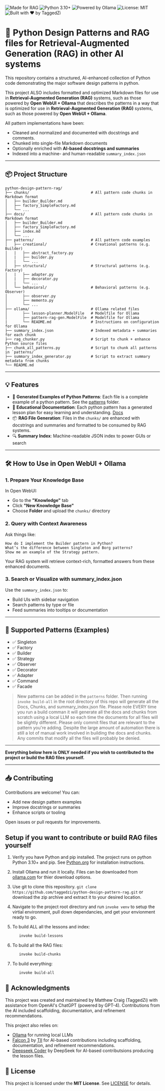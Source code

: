 ![Made for RAG](https://img.shields.io/badge/RAG-Ready-blueviolet)
![Python 3.10+](https://img.shields.io/badge/python-3.10+-blue)
![Powered by Ollama](https://img.shields.io/badge/Ollama-Compatible-blue)
![License: MIT](https://img.shields.io/badge/License-MIT-green.svg)
![Built with ❤️ by TaggedZi](https://img.shields.io/badge/built%20with-%E2%9D%A4%EF%B8%8F%20by%20TaggedZi-orange)

# 🧠 Python Design Patterns and RAG files for Retrieval-Augmented Generation (RAG) in other AI systems

This repository contains a structured, AI-enhanced collection of Python code demonstrating the major software design patterns in python.

This project ALSO includes formatted and optimized Markdown files for use in **Retrieval-Augmented Generation (RAG)** systems, such as those powered by **Open WebUI + Ollama** that describes the patterns in a way that is optimized for use in **Retrieval-Augmented Generation (RAG)** systems, such as those powered by **Open WebUI + Ollama**.

All pattern implementations have been:

- Cleaned and normalized and documented with docstrings and comments.
- Chunked into single-file Markdown documents
- Optionally enriched with **AI-based docstrings and summaries**
- Indexed into a machine- and human-readable `summary_index.json`

---

## 📦 Project Structure

```text
python-design-pattern-rag/
├── chunks/                            # All pattern code chunks in Markdown format
│   ├── builder_Builder.md
│   ├── factory_SimpleFactory.md
│   └── ...
├── docs/                              # All pattern code chunks in Markdown format
│   ├── builder_Builder.md
│   ├── factory_SimpleFactory.md
│   ├── index.md
│   └── ...
├── patterns/                          # All pattern code examples
│   ├── creational/                    # Creational patterns (e.g. Builder)
│   |   ├── abstract_factory.py
│   |   ├── builder.py
│   |   └── ...
│   ├── structural/                    # Structural patterns (e.g. Factory)
│   |   ├── adapter.py
│   |   ├── decorator.py
│   |   └── ...
│   └── behavioral/                    # Behavioral patterns (e.g. Observer)
│       ├── observer.py
│       ├── memento.py
│       └── ...
├── ollama/                            # Ollama related files
│       ├── lesson-planner.ModelFile   # Modelfile for Ollama 
│       ├── pattern-rag-gen.ModelFile  # Modelfile for Ollama 
|       └── README.md                  # Instructions on configuration for Ollama
├── summary_index.json                 # Indexed metadata + summaries for each chunk
├── rag_chunker.py                     # Script to chunk + enhance Python source files
├── chunk_all_patterns.py              # Script to chunk all patterns in `patterns/`
├── summary_index_generator.py         # Script to extract summary metadata from chunks
└── README.md
```

---

## 💡 Features

- 🏫 **Generated Examples of Python Patterns**: Each file is a complete example of a python pattern. See the [patterns](patterns/) folder.
- 🏫 **Educational Documentation**: Each python pattern has a generated lesson plan for easy learning and understanding. [Docs](https://taggedzi.github.io/python-design-pattern-rag/)
- 📦 **RAG File Generation**: Files in the `chunks/` are enhanced with docstrings and summaries and formatted to be consumed by RAG systems.
- 🔍 **Summary Index**: Machine-readable JSON index to power GUIs or search

---

## 🛠️ How to Use in Open WebUI + Ollama

### 1. **Prepare Your Knowledge Base**

In Open WebUI:

- Go to the **"Knowledge"** tab
- Click **"New Knowledge Base"**
- Choose **Folder** and upload the `chunks/` directory

### 2. **Query with Context Awareness**

Ask things like:

```text
How do I implement the Builder pattern in Python?
What’s the difference between Singleton and Borg patterns?
Show me an example of the Strategy pattern.
```

Your RAG system will retrieve context-rich, formatted answers from these enhanced documents.

### 3. **Search or Visualize with summary_index.json**

Use the `summary_index.json` to:

- Build UIs with sidebar navigation
- Search patterns by type or file
- Feed summaries into tooltips or documentation

---

## 🔄 Supported Patterns (Examples)

- ✅ Singleton
- ✅ Factory
- ✅ Builder
- ✅ Strategy
- ✅ Observer
- ✅ Decorator
- ✅ Adapter
- ✅ Command
- ✅ Facade

> New patterns can be added in the `patterns` folder. Then running `invoke build-all` in the root directory of this repo will generate all the Docs, Chunks, and summary_index.json file. Please note EVERY time you run a build comman it will generate all the docs and chunks from scratch using a local LLM so each time the documents for all files will be slightly different. Please only commit files that are relevant to the pattern you're adding.  Despite the large amount of automation there is still a lot of manual work involved in building the docs and chunks. Any commits that modify all the files will probably be denied.

---

**Everything below here is ONLY needed if you wish to contributed to the project or build the RAG files yourself.**

---

## 📥 Contributing

Contributions are welcome! You can:

- Add new design pattern examples
- Improve docstrings or summaries
- Enhance scripts or tooling

Open issues or pull requests for improvements.

## Setup if you want to contribute or build RAG files yourself

1. Verify you have Python and pip installed. The project runs on python Python 3.10+ and pip. See [Python.org](https://www.python.org/) for installation instructions.

2. Install Ollama and run it locally. Files can be downloaded from [ollama.com](https://ollama.com/download) for thier download options.

3. Use git to clone this repository. `git clone https://github.com/taggedzi/python-design-pattern-rag.git` or download the zip archive and extract it to your desired location.

4. Navigate to the project root directory and run `invoke venv` to setup the virtial environment, pull down dependancies, and get your envionment ready to go.

5. To build ALL all the lessons and index:
   ```bash
      invoke build-lessons
   ```

6. To build all the RAG files:
   ```bash
      invoke build-chunks
   ```

7. To build everything:
   ```bash
      invoke build-all
   ```

## 🙏 Acknowledgments

This project was created and maintained by Matthew Craig (TaggedZi) with assistance from OpenAI's ChatGPT (powered by GPT-4). Contributions from the AI included scaffolding, documentation, and refinement recommendations.

This project also relies on:

- [Ollama](https://ollama.com) for running local LLMs
- [Falcon 3](https://ollama.com/library/falcon3) by [TII](https://www.tii.ae/ai-and-digital-science) for AI-based contributions including scaffolding, documentation, and refinement recommendations.
- [Deepseek Coder](https://ollama.com/library/deepseek-coder) by DeepSeek for AI-based contributsions producing the lesson files.

## 📄 License

This project is licensed under the **MIT License**. See [LICENSE](./LICENSE) for details.

